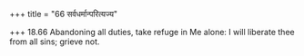 +++
title = "66 सर्वधर्मान्परित्यज्य"

+++
18.66 Abandoning all duties, take refuge in Me alone: I will liberate
thee from all sins; grieve not.

